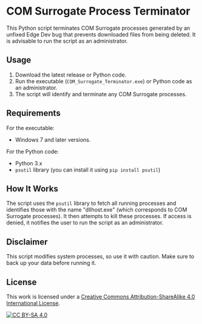 # COM Surrogate Process Terminator

This Python script terminates COM Surrogate processes generated by an unfixed Edge Dev bug that prevents downloaded files from being deleted. It is advisable to run the script as an administrator.

## Usage
1. Download the latest release or Python code.
2. Run the executable (`COM_Surrogate_Terminator.exe`) or Python code as an administrator.
3. The script will identify and terminate any COM Surrogate processes.


## Requirements

For the executable:
- Windows 7 and later versions.

For the Python code:
- Python 3.x
- `psutil` library (you can install it using `pip install psutil`)

## How It Works

The script uses the `psutil` library to fetch all running processes and identifies those with the name "dllhost.exe" (which corresponds to COM Surrogate processes). It then attempts to kill these processes. If access is denied, it notifies the user to run the script as an administrator.

## Disclaimer

This script modifies system processes, so use it with caution. Make sure to back up your data before running it.

## License
This work is licensed under a
[Creative Commons Attribution-ShareAlike 4.0 International License][cc-by-sa].

[![CC BY-SA 4.0][cc-by-sa-image]][cc-by-sa]

[cc-by-sa]: http://creativecommons.org/licenses/by-sa/4.0/
[cc-by-sa-image]: https://licensebuttons.net/l/by-sa/4.0/88x31.png